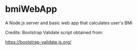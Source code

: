 # bmiWebApp
A Node.js server and basic web app that calculates user's BMI

Credits:
Bootstrap Validate script obtained from:

https://bootstrap-validate.js.org/
